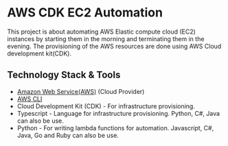 # AWS CDK EC2 Automation

This project is about automating AWS Elastic compute cloud (EC2) instances by starting them in the morning and terminating them in the evening. The provisioning of the AWS resources are done using AWS Cloud development kit(CDK).


## Technology Stack & Tools

- [Amazon Web Service(AWS)](https://aws.amazon.com/) (Cloud Provider)
- [AWS CLI](https://aws.amazon.com/cli/) 
- Cloud Development Kit (CDK) - For infrastructure provisioning.
- Typescript - Language for infrastructure provisioning. Python, C#, Java can also be use.
- Python  - For writing lambda functions for automation. Javascript, C#, Java, Go and Ruby can also be use.
